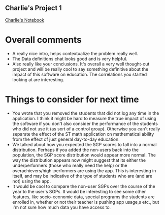 ## Charlie's Project 1
[Charlie's Notebook](http://nbviewer.ipython.org/github/cbini/datascience/blob/master/projects/ST%20Math%20Analysis.ipynb)

# Overall comments
* A really nice intro, helps contextualize the problem really well.
* The Data definitions chat looks good and is very helpful.
* Also really like your conclusions. It's overall a very well thought-out project and will be really cool to say something definitive about the impact of this software on education. The correlations you started looking at are interesting.

# Things to consider for next time
* You wrote that you removed the students that did not log any time in the application. I think it might be hard to measure the true impact of using the software if you don't also consider the performance of the students who did not use it (as sort of a control group). Otherwise you can't really separate the effect of the ST math application on mathematical ability from the effect of just general day-to-day education.
* We talked about how you expected the SGP scores to fall into a normal distribution. Perhaps if you added the non-users back into the population, the SGP score distribution would appear more normal. The way the distribution appears now might suggest that its either the underperformers (those who really need the help) or the overachievers/high-performers are using the app. This is interesting in itself, and may be indicative of the type of students who are (and are not) using the app.
* It would be cool to compare the non-user SGPs over the course of the year to the user's SGPs. It would be interesting to see some other features, like socio-economic data, special programs the students are enrolled in, whether or not their teacher is pushing app usage,s etc., but I'm not sure how much data you have access to. 


